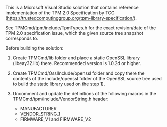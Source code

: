 This is a Microsoft Visual Studio solution that contains reference implementation of the TPM 2.0 Specification by TCG (https://trustedcomputinggroup.org/tpm-library-specification/).

See TPMCmd/tpm/include/TpmTypes.h for the exact revision/date of the TPM 2.0 specification issue, which the given source tree snapshot corresponds to.

Before building the solution:

1) Create TPMCmd/lib folder and place a static OpenSSL library (libeay32.lib) there. Recommended version is 1.0.2d or higher.

2) Create TPMCmd/OsslInclude/openssl folder and copy there the contents of the include/openssl folder of the OpenSSL source tree used to build the static library used on the step 1).

3) Uncomment and update the definitions of the following macros in the TPMCmd/tpm/include/VendorString.h header:
   - MANUFACTURER
   - VENDOR_STRING_1
   - FIRMWARE_V1 and FIRMWARE_V2
